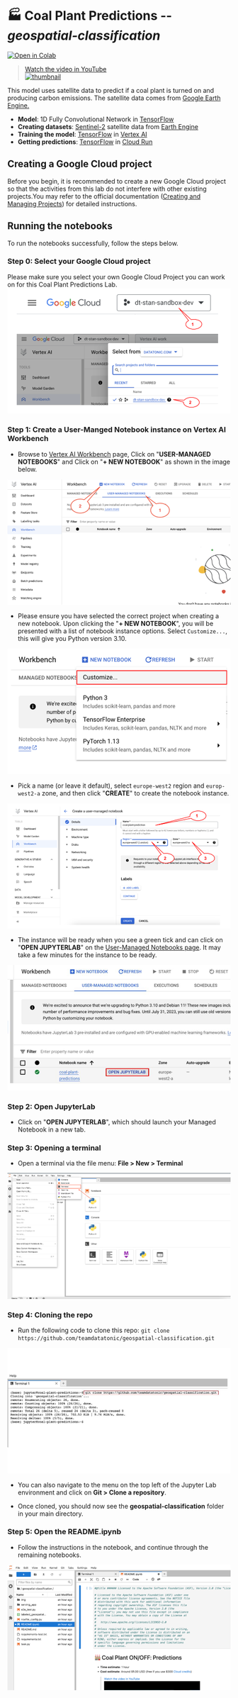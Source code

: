 # 🏭 Coal Plant Predictions -- _geospatial-classification_

[![Open in Colab](https://colab.research.google.com/assets/colab-badge.svg)](https://colab.research.google.com/github/GoogleCloudPlatform/python-docs-samples/blob/main/people-and-planet-ai/geospatial-classification/README.ipynb)

> [Watch the video in YouTube<br> ![thumbnail](http://img.youtube.com/vi/8amFK7T_n30/0.jpg)](https://youtu.be/8amFK7T_n30)

This model uses satellite data to predict if a coal plant is turned on and producing carbon emissions. The satellite data comes from [Google Earth Engine.](https://earthengine.google.com/)

* **Model**: 1D Fully Convolutional Network in [TensorFlow]
* **Creating datasets**: [Sentinel-2] satellite data from [Earth Engine]
* **Training the model**: [TensorFlow] in [Vertex AI]
* **Getting predictions**: [TensorFlow] in [Cloud Run]

[Cloud Run]: https://cloud.google.com/run
[Sentinel-2]: https://developers.google.com/earth-engine/datasets/catalog/COPERNICUS_S2
[Earth Engine]: https://earthengine.google.com/
[TensorFlow]: https://www.tensorflow.org/
[Vertex AI]: https://cloud.google.com/vertex-ai

## Creating a Google Cloud project

Before you begin, it is recommended to create a new Google Cloud project so that the activities from this lab do not interfere with other existing projects.You may refer to the official documentation ([Creating and Managing Projects]) for detailed instructions.

[Creating and Managing Projects]: https://cloud.google.com/resource-manager/docs/creating-managing-projects

## Running the notebooks

To run the notebooks successfully, follow the steps below.

### Step 0: Select your Google Cloud project

Please make sure you select your own Google Cloud Project you can work on for this Coal Plant Predictions Lab.
![select-project](./img/select-project.png)

### Step 1: Create a User-Manged Notebook instance on Vertex AI Workbench

- Browse to [Vertex AI Workbench](https://console.cloud.google.com/vertex-ai/workbench/list/instances) page, Click on "**USER-MANAGED NOTEBOOKS**" and Click on "**+ NEW NOTEBOOK**" as shown in the image below.

![select-user-managed-notebook](./img/select-user-managed-notebook.png)

- Please ensure you have selected the correct project when creating a new notebook. Upon clicking the "**+ NEW NOTEBOOK**", you will be presented with a list of notebook instance options. Select `Customize...`, this will give you Python version 3.10.

![select-customize-notebook](./img/select-customize-notebook.png)

- Pick a name (or leave it default), select `europe-west2` region and `europ-west2-a` zone, and then click "**CREATE**" to create the notebook instance.

![create-user-managed-notebook](./img/create-user-managed-notebook.png)

- The instance will be ready when you see a green tick and can click on "**OPEN JUPYTERLAB**" on the [User-Managed Notebooks page]. It may take a few minutes for the instance to be ready.

![open-jupyterlab](./img/open-jupyterlab.jpg)

[User-Managed Notebooks page]: https://console.cloud.google.com/vertex-ai/workbench/list/instances

### Step 2: Open JupyterLab

- Click on "**OPEN JUPYTERLAB**", which should launch your Managed Notebook in a new tab.

### Step 3: Opening a terminal

- Open a terminal via the file menu: **File > New > Terminal**

![open-terminal](./img/open-terminal.png)

### Step 4: Cloning the repo

- Run the following code to clone this repo:
    `git clone https://github.com/teamdatatonic/geospatial-classification.git`
    
![git-clone](./img/git-clone.jpg)

- You can also navigate to the menu on the top left of the Jupyter Lab environment and click on **Git > Clone a repository**.

- Once cloned, you should now see the **geospatial-classification** folder in your main directory.

### Step 5: Open the README.ipynb

- Follow the instructions in the notebook, and continue through the remaining notebooks.

![start-notebook](./img/start-notebook.png)